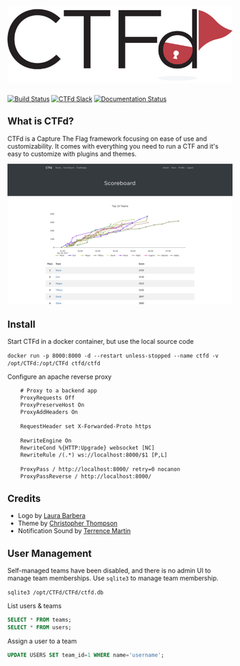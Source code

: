 ![](https://github.com/CTFd/CTFd/blob/master/CTFd/themes/core/static/img/logo.png?raw=true)
====

[![Build Status](https://travis-ci.org/CTFd/CTFd.svg?branch=master)](https://travis-ci.org/CTFd/CTFd)
[![CTFd Slack](https://slack.ctfd.io/badge.svg)](https://slack.ctfd.io/)
[![Documentation Status](https://readthedocs.org/projects/ctfd/badge/?version=latest)](https://docs.ctfd.io/en/latest/?badge=latest)

## What is CTFd?
CTFd is a Capture The Flag framework focusing on ease of use and customizability. It comes with everything you need to run a CTF and it's easy to customize with plugins and themes.

![CTFd is a CTF in a can.](https://github.com/CTFd/CTFd/blob/master/CTFd/themes/core/static/img/scoreboard.png?raw=true)

## Install

Start CTFd in a docker container, but use the local source code

`docker run -p 8000:8000 -d --restart unless-stopped --name ctfd -v /opt/CTFd:/opt/CTFd ctfd/ctfd`

Configure an apache reverse proxy

```
    # Proxy to a backend app
    ProxyRequests Off
    ProxyPreserveHost On
    ProxyAddHeaders On

    RequestHeader set X-Forwarded-Proto https

    RewriteEngine On
    RewriteCond %{HTTP:Upgrade} websocket [NC]
    RewriteRule /(.*) ws://localhost:8000/$1 [P,L]

    ProxyPass / http://localhost:8000/ retry=0 nocanon
    ProxyPassReverse / http://localhost:8000/
```

## Credits
 * Logo by [Laura Barbera](http://www.laurabb.com/)
 * Theme by [Christopher Thompson](https://github.com/breadchris)
 * Notification Sound by [Terrence Martin](https://soundcloud.com/tj-martin-composer)

## User Management

Self-managed teams have been disabled, and there is no admin UI to manage team memberships.
Use `sqlite3` to manage team membership.

`sqlite3 /opt/CTFd/CTFd/ctfd.db`

List users & teams

```sql
SELECT * FROM teams;
SELECT * FROM users;
```

Assign a user to a team

```sql
UPDATE USERS SET team_id=1 WHERE name='username';
```
